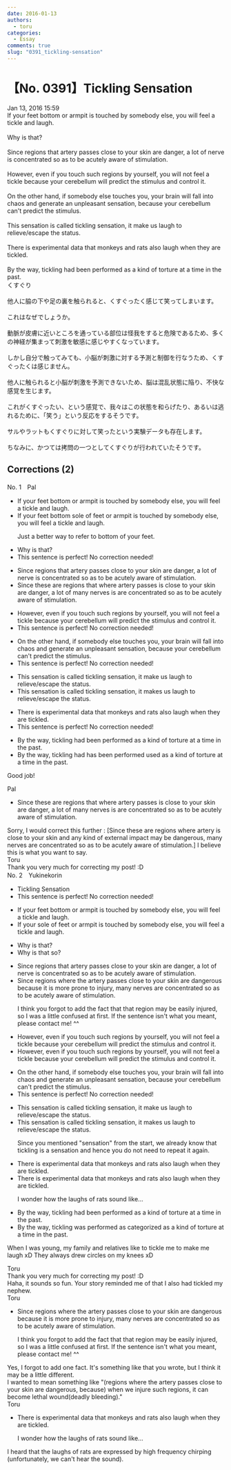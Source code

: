 ```yaml
---
date: 2016-01-13
authors:
  - toru
categories:
  - Essay
comments: true
slug: "0391_tickling-sensation"
---
```


# 【No. 0391】Tickling Sensation
<div class="date">Jan 13, 2016 15:59</div>
<div id="post"><div id="body_show_ori">
If your feet bottom or armpit is touched by somebody else, you will feel a tickle and laugh.<br/><br/>Why is that?<br/><br/>Since regions that artery passes close to your skin are danger, a lot of nerve is concentrated so as to be acutely aware of stimulation.<br/><br/>However, even if you touch such regions by yourself, you will not feel a tickle because your cerebellum will predict the stimulus and control it.<br/><br/>On the other hand, if somebody else touches you, your brain will fall into chaos and generate an unpleasant sensation, because your cerebellum can't predict the stimulus.<br/><br/>This sensation is called tickling sensation, it make us laugh to relieve/escape the status.<br/><br/>There is experimental data that monkeys and rats also laugh when they are tickled.<br/><br/>By the way, tickling had been performed as a kind of torture at a time in the past.
</div></div>

<!-- more -->

<div id="post_ja"><div id="body_show_mo">
くすぐり<br/><br/>他人に脇の下や足の裏を触られると、くすぐったく感じて笑ってしまいます。<br/><br/>これはなぜでしょうか。<br/><br/>動脈が皮膚に近いところを通っている部位は怪我をすると危険であるため、多くの神経が集まって刺激を敏感に感じやすくなっています。<br/><br/>しかし自分で触ってみても、小脳が刺激に対する予測と制御を行なうため、くすぐったくは感じません。<br/><br/>他人に触られると小脳が刺激を予測できないため、脳は混乱状態に陥り、不快な感覚を生じます。<br/><br/>これがくすぐったい、という感覚で、我々はこの状態を和らげたり、あるいは逃れるために、「笑う」という反応をするそうです。<br/><br/>サルやラットもくすぐりに対して笑ったという実験データも存在します。<br/><br/>ちなみに、かつては拷問の一つとしてくすぐりが行われていたそうです。
</div></div>

## Corrections (2)
<div id="block"><div class="first_name"> No. 1　<span class="just_name">Pal</span></div><div id="block2">
<ul class="correction_field">
<li class="incorrect">If your feet bottom or armpit is touched by somebody else, you will feel a tickle and laugh.</li>
<li class="corrected correct">
If your <span class="sline">feet bottom</span> <span class="f_blue">sole of feet </span>or armpit is touched by somebody else, you will feel a tickle and laugh.
<p class="correction_comment">Just a better way to refer to bottom of your feet.</p>
</li>
</ul>
<ul class="correction_field">
<li class="incorrect">Why is that?</li>
<li class="corrected perfect">This sentence is perfect! No correction needed!</li>
</ul>
<ul class="correction_field">
<li class="incorrect">Since regions that artery passes close to your skin are danger, a lot of nerve is concentrated so as to be acutely aware of stimulation.</li>
<li class="corrected correct">
Since <span class="f_blue">these are </span>regions <span class="sline">that</span> <span class="f_blue">where</span> artery <span class="sline">passes</span> <span class="f_blue">is</span> close to your skin are danger, <span class="sline">a lot of</span> <span class="f_blue">many</span> nerve<span class="f_blue">s</span> <span class="sline">is</span> <span class="f_blue">are</span> concentrated so as to be acutely aware of stimulation.
</li>
</ul>
<ul class="correction_field">
<li class="incorrect">However, even if you touch such regions by yourself, you will not feel a tickle because your cerebellum will predict the stimulus and control it.</li>
<li class="corrected perfect">This sentence is perfect! No correction needed!</li>
</ul>
<ul class="correction_field">
<li class="incorrect">On the other hand, if somebody else touches you, your brain will fall into chaos and generate an unpleasant sensation, because your cerebellum can't predict the stimulus.</li>
<li class="corrected perfect">This sentence is perfect! No correction needed!</li>
</ul>
<ul class="correction_field">
<li class="incorrect">This sensation is called tickling sensation, it make us laugh to relieve/escape the status.</li>
<li class="corrected correct">
This sensation is called tickling <span class="sline">sensation</span>, it make<span class="f_red">s</span> us laugh to relieve/escape the status.
</li>
</ul>
<ul class="correction_field">
<li class="incorrect">There is experimental data that monkeys and rats also laugh when they are tickled.</li>
<li class="corrected perfect">This sentence is perfect! No correction needed!</li>
</ul>
<ul class="correction_field">
<li class="incorrect">By the way, tickling had been performed as a kind of torture at a time in the past.</li>
<li class="corrected correct">
By the way, tickling <span class="sline">had</span> has been <span class="sline">performed</span> used as a kind of torture <span class="sline">at a time</span> in the past.
</li>
</ul>
<p class="comment_small">
 Good job!
</p>

</div><div class="name"><span class="just_name">Pal</span><br><div class="quote_field"><ul class="correction_field">
<li class="corrected correct">
Since <span class="f_blue">these are </span>regions <span class="sline">that</span> <span class="f_blue">where</span> artery <span class="sline">passes</span> <span class="f_blue">is</span> close to your skin are danger, <span class="sline">a lot of</span> <span class="f_blue">many</span> nerve<span class="f_blue">s</span> <span class="sline">is</span> <span class="f_blue">are</span> concentrated so as to be acutely aware of stimulation.
</li>
</ul></div>
Sorry, I would correct this further : [Since these are regions where artery is close to your skin and any kind of external impact may be dangerous, many nerves are concentrated so as to be acutely aware of stimulation.] I believe this is what you want to say. 
</div>
<div class="name"><span class="just_name">Toru</span><br>
Thank you very much for correcting my post! :D
</div>
</div>
<div id="block"><div class="first_name"> No. 2　<span class="just_name">Yukinekorin</span></div><div id="block2">
<ul class="correction_field">
<li class="incorrect">Tickling Sensation</li>
<li class="corrected perfect">This sentence is perfect! No correction needed!</li>
</ul>
<ul class="correction_field">
<li class="incorrect">If your feet bottom or armpit is touched by somebody else, you will feel a tickle and laugh.</li>
<li class="corrected correct">
If your <span class="f_blue">sole of feet</span> or armpit is touched by somebody <span class="sline">else</span>, you will feel a tickle and laugh.
</li>
</ul>
<ul class="correction_field">
<li class="incorrect">Why is that?</li>
<li class="corrected correct">
Why is that <span class="f_blue">so</span>?
</li>
</ul>
<ul class="correction_field">
<li class="incorrect">Since regions that artery passes close to your skin are danger, a lot of nerve is concentrated so as to be acutely aware of stimulation.</li>
<li class="corrected correct">
Since regions <span class="f_blue">where the </span>artery passes close to your skin <span class="f_blue">are dangerous because it is more prone to injury</span>, <span class="f_blue">many nerves are</span> concentrated so as to be acutely aware of stimulation.
<p class="correction_comment">I think you forgot to add the fact that that region may be easily injured, so I was a little confused at first. If the sentence isn't what you meant, please contact me! ^^</p>
</li>
</ul>
<ul class="correction_field">
<li class="incorrect">However, even if you touch such regions by yourself, you will not feel a tickle because your cerebellum will predict the stimulus and control it.</li>
<li class="corrected correct">
However, <span class="sline">even </span>if you touch such regions by yourself, you will not feel a tickle because your cerebellum will predict the stimulus and control it.
</li>
</ul>
<ul class="correction_field">
<li class="incorrect">On the other hand, if somebody else touches you, your brain will fall into chaos and generate an unpleasant sensation, because your cerebellum can't predict the stimulus.</li>
<li class="corrected perfect">This sentence is perfect! No correction needed!</li>
</ul>
<ul class="correction_field">
<li class="incorrect">This sensation is called tickling sensation, it make us laugh to relieve/escape the status.</li>
<li class="corrected correct">
This sensation is called tickling <span class="sline">sensation</span>, it <span class="f_blue">makes </span>us laugh to relieve/escape the status.
<p class="correction_comment">Since you mentioned "sensation" from the start, we already know that tickling is a sensation and hence you do not need to repeat it again.</p>
</li>
</ul>
<ul class="correction_field">
<li class="incorrect">There is experimental data that monkeys and rats also laugh when they are tickled.</li>
<li class="corrected correct">
There is experimental data that monkeys and rats also laugh when they are tickled.
<p class="correction_comment">I wonder how the laughs of rats sound like...</p>
</li>
</ul>
<ul class="correction_field">
<li class="incorrect">By the way, tickling had been performed as a kind of torture at a time in the past.</li>
<li class="corrected correct">
By the way, tickling <span class="f_blue">was</span> <span class="sline">performed as</span> <span class="f_blue">categorized as a </span>kind of torture <span class="sline">at a time</span> in the past.
</li>
</ul>
<p class="comment_small">
 When I was young, my family and relatives like to tickle me to make me laugh xD They always drew circles on my knees xD
</p>

</div><div class="name"><span class="just_name">Toru</span><br>
Thank you very much for correcting my post! :D<br/>Haha, it sounds so fun. Your story reminded me of that I also had tickled my nephew.
</div>
<div class="name"><span class="just_name">Toru</span><br><div class="quote_field"><ul class="correction_field">
<li class="corrected correct">
Since regions <span class="f_blue">where the </span>artery passes close to your skin <span class="f_blue">are dangerous because it is more prone to injury</span>, <span class="f_blue">many nerves are</span> concentrated so as to be acutely aware of stimulation.
<p class="correction_comment">
I think you forgot to add the fact that that region may be easily injured, so I was a little confused at first. If the sentence isn't what you meant, please contact me! ^^
</p>
</li>
</ul></div>
Yes, I forgot to add one fact. It's something like that you wrote, but I think it may be a little different.<br/>I wanted to mean something like "(regions where the artery passes close to your skin are dangerous, because) when we injure such regions, it can become lethal wound(deadly bleeding)."
</div>
<div class="name"><span class="just_name">Toru</span><br><div class="quote_field"><ul class="correction_field">
<li class="corrected correct">
There is experimental data that monkeys and rats also laugh when they are tickled.
<p class="correction_comment">
I wonder how the laughs of rats sound like...
</p>
</li>
</ul></div>
I heard that the laughs of rats are expressed by high frequency chirping (unfortunately, we can't hear the sound).
</div>
</div>
